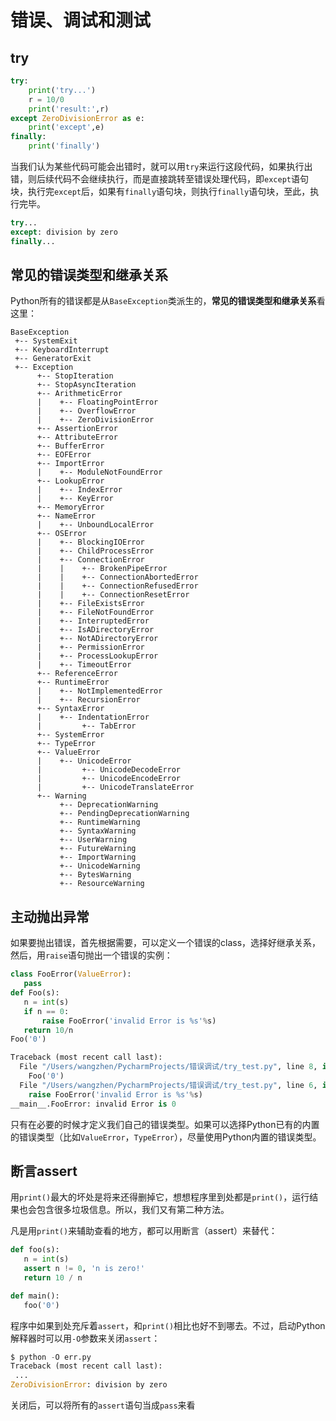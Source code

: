 # 错误、调试和测试

## try

```python
try:
    print('try...')
    r = 10/0
    print('result:',r)
except ZeroDivisionError as e:
    print('except',e)
finally:
    print('finally')

```

当我们认为某些代码可能会出错时，就可以用`try`来运行这段代码，如果执行出错，则后续代码不会继续执行，而是直接跳转至错误处理代码，即`except`语句块，执行完`except`后，如果有`finally`语句块，则执行`finally`语句块，至此，执行完毕。

 ```python
try...
except: division by zero
finally...
 ```



## 常见的错误类型和继承关系

Python所有的错误都是从`BaseException`类派生的，**常见的错误类型和继承关系**看这里：

```
BaseException
 +-- SystemExit
 +-- KeyboardInterrupt
 +-- GeneratorExit
 +-- Exception
      +-- StopIteration
      +-- StopAsyncIteration
      +-- ArithmeticError
      |    +-- FloatingPointError
      |    +-- OverflowError
      |    +-- ZeroDivisionError
      +-- AssertionError
      +-- AttributeError
      +-- BufferError
      +-- EOFError
      +-- ImportError
      |    +-- ModuleNotFoundError
      +-- LookupError
      |    +-- IndexError
      |    +-- KeyError
      +-- MemoryError
      +-- NameError
      |    +-- UnboundLocalError
      +-- OSError
      |    +-- BlockingIOError
      |    +-- ChildProcessError
      |    +-- ConnectionError
      |    |    +-- BrokenPipeError
      |    |    +-- ConnectionAbortedError
      |    |    +-- ConnectionRefusedError
      |    |    +-- ConnectionResetError
      |    +-- FileExistsError
      |    +-- FileNotFoundError
      |    +-- InterruptedError
      |    +-- IsADirectoryError
      |    +-- NotADirectoryError
      |    +-- PermissionError
      |    +-- ProcessLookupError
      |    +-- TimeoutError
      +-- ReferenceError
      +-- RuntimeError
      |    +-- NotImplementedError
      |    +-- RecursionError
      +-- SyntaxError
      |    +-- IndentationError
      |         +-- TabError
      +-- SystemError
      +-- TypeError
      +-- ValueError
      |    +-- UnicodeError
      |         +-- UnicodeDecodeError
      |         +-- UnicodeEncodeError
      |         +-- UnicodeTranslateError
      +-- Warning
           +-- DeprecationWarning
           +-- PendingDeprecationWarning
           +-- RuntimeWarning
           +-- SyntaxWarning
           +-- UserWarning
           +-- FutureWarning
           +-- ImportWarning
           +-- UnicodeWarning
           +-- BytesWarning
           +-- ResourceWarning
```

## 主动抛出异常

如果要抛出错误，首先根据需要，可以定义一个错误的class，选择好继承关系，然后，用`raise`语句抛出一个错误的实例：

 ```python
class FooError(ValueError):
    pass
def Foo(s):
    n = int(s)
    if n == 0:
        raise FooError('invalid Error is %s'%s)
    return 10/n
Foo('0')
 ```

```python
Traceback (most recent call last):
  File "/Users/wangzhen/PycharmProjects/错误调试/try_test.py", line 8, in <module>
    Foo('0')
  File "/Users/wangzhen/PycharmProjects/错误调试/try_test.py", line 6, in Foo
    raise FooError('invalid Error is %s'%s)
__main__.FooError: invalid Error is 0

```

只有在必要的时候才定义我们自己的错误类型。如果可以选择Python已有的内置的错误类型（比如`ValueError`，`TypeError`），尽量使用Python内置的错误类型。

##  断言assert

用`print()`最大的坏处是将来还得删掉它，想想程序里到处都是`print()`，运行结果也会包含很多垃圾信息。所以，我们又有第二种方法。

 凡是用`print()`来辅助查看的地方，都可以用断言（assert）来替代：

 ```python
def foo(s):
    n = int(s)
    assert n != 0, 'n is zero!'
    return 10 / n

def main():
    foo('0')
 ```

程序中如果到处充斥着`assert`，和`print()`相比也好不到哪去。不过，启动Python解释器时可以用`-O`参数来关闭`assert`：

 ```python
$ python -O err.py
Traceback (most recent call last):
  ...
ZeroDivisionError: division by zero
 ```

关闭后，可以将所有的`assert`语句当成`pass`来看

